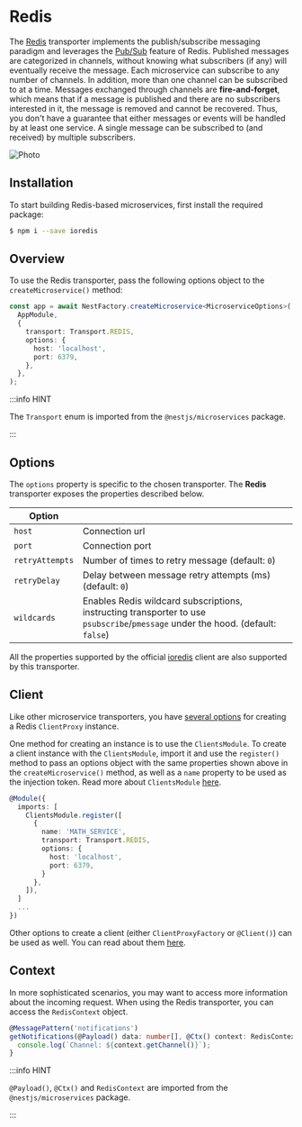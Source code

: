 # Redis

The [Redis](https://redis.io/) transporter implements the publish/subscribe messaging paradigm and leverages the [Pub/Sub](https://redis.io/topics/pubsub) feature of Redis. Published messages are categorized in channels, without knowing what subscribers (if any) will eventually receive the message. Each microservice can subscribe to any number of channels. In addition, more than one channel can be subscribed to at a time. Messages exchanged through channels are **fire-and-forget**, which means that if a message is published and there are no subscribers interested in it, the message is removed and cannot be recovered. Thus, you don't have a guarantee that either messages or events will be handled by at least one service. A single message can be subscribed to (and received) by multiple subscribers.

![Photo](/imgs/redis.webp)

## Installation

To start building Redis-based microservices, first install the required package:

```bash
$ npm i --save ioredis
```

## Overview

To use the Redis transporter, pass the following options object to the `createMicroservice()` method:

```ts title="main.ts"
const app = await NestFactory.createMicroservice<MicroserviceOptions>(
  AppModule,
  {
    transport: Transport.REDIS,
    options: {
      host: 'localhost',
      port: 6379,
    },
  },
);
```

:::info HINT

The `Transport` enum is imported from the `@nestjs/microservices` package.

:::

## Options

The `options` property is specific to the chosen transporter. The **Redis** transporter exposes the properties described below.

| Option          |                                                                                                                                 |
| --------------- | ------------------------------------------------------------------------------------------------------------------------------- |
| `host`          | Connection url                                                                                                                  |
| `port`          | Connection port                                                                                                                 |
| `retryAttempts` | Number of times to retry message (default: `0`)                                                                                 |
| `retryDelay`    | Delay between message retry attempts (ms) (default: `0`)                                                                        |
| `wildcards`     | Enables Redis wildcard subscriptions, instructing transporter to use `psubscribe`/`pmessage` under the hood. (default: `false`) |

All the properties supported by the official [ioredis](https://redis.github.io/ioredis/index.html#RedisOptions) client are also supported by this transporter.

## Client

Like other microservice transporters, you have [several options](./basics#client) for creating a Redis `ClientProxy` instance.

One method for creating an instance is to use the `ClientsModule`. To create a client instance with the `ClientsModule`, import it and use the `register()` method to pass an options object with the same properties shown above in the `createMicroservice()` method, as well as a `name` property to be used as the injection token. Read more about `ClientsModule` [here](./basics#client).

```ts
@Module({
  imports: [
    ClientsModule.register([
      {
        name: 'MATH_SERVICE',
        transport: Transport.REDIS,
        options: {
          host: 'localhost',
          port: 6379,
        }
      },
    ]),
  ]
  ...
})
```

Other options to create a client (either `ClientProxyFactory` or `@Client()`) can be used as well. You can read about them [here](./basics#client).

## Context

In more sophisticated scenarios, you may want to access more information about the incoming request. When using the Redis transporter, you can access the `RedisContext` object.

```ts
@MessagePattern('notifications')
getNotifications(@Payload() data: number[], @Ctx() context: RedisContext) {
  console.log(`Channel: ${context.getChannel()}`);
}
```

:::info HINT

`@Payload()`, `@Ctx()` and `RedisContext` are imported from the `@nestjs/microservices` package.

:::
